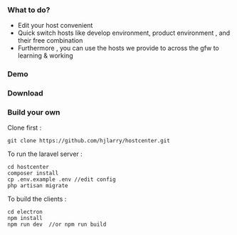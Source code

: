 ### What to do?

* Edit your host convenient
* Quick switch hosts like develop environment, product environment , and their free combination
* Furthermore , you can use the hosts we provide to across the gfw to learning & working


### Demo




### Download



### Build your own

Clone first :

    git clone https://github.com/hjlarry/hostcenter.git

To run the laravel server :

    cd hostcenter
    composer install
    cp .env.example .env //edit config
    php artisan migrate
    
To build the clients :

    cd electron
    npm install
    npm run dev  //or npm run build